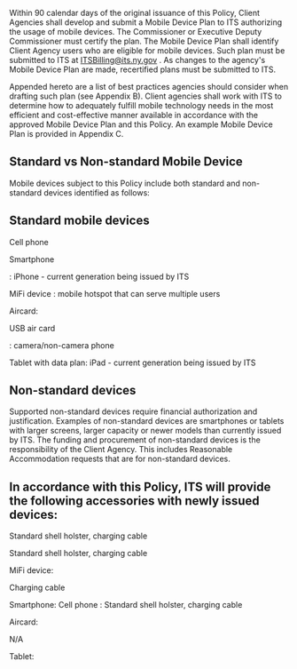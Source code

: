 Within 90 calendar days of the original issuance of this Policy, Client Agencies shall develop and submit a Mobile Device Plan to ITS authorizing the usage of mobile devices. The Commissioner or Executive Deputy Commissioner must certify the plan. The Mobile Device Plan shall identify Client Agency users who are eligible for mobile devices. Such plan must be submitted to ITS at ITSBilling@its.ny.gov . As changes to the agency's Mobile Device Plan are made, recertified plans must be submitted to ITS.

Appended hereto are a list of best practices agencies should consider when drafting such plan (see Appendix B). Client agencies shall work with ITS to determine how to adequately fulfill mobile technology needs in the most efficient and cost-effective manner available in accordance with the approved Mobile Device Plan and this Policy. An example Mobile Device Plan is provided in Appendix C.

## **Standard vs Non-standard Mobile Device**

Mobile devices subject to this Policy include both standard and non-standard devices identified as follows:

## **Standard mobile devices**

Cell phone

Smartphone

: iPhone - current generation being issued by ITS

MiFi device : mobile hotspot that can serve multiple users

Aircard:

USB air card

: camera/non-camera phone

Tablet with data plan: iPad - current generation being issued by ITS

## **Non-standard devices**

Supported non-standard devices require financial authorization and justification. Examples of non-standard devices are smartphones or tablets with larger screens, larger capacity or newer models than currently issued by ITS. The funding and procurement of non-standard devices is the responsibility of the Client Agency. This includes Reasonable Accommodation requests that are for non-standard devices.

## **In accordance with this Policy, ITS will provide the following accessories with newly issued devices:**

Standard shell holster, charging cable

Standard shell holster, charging cable

MiFi device:

Charging cable

Smartphone: Cell phone : Standard shell holster, charging cable

Aircard:

N/A

Tablet:
